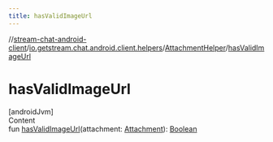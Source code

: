 ```yaml
---
title: hasValidImageUrl
---
```

//[stream-chat-android-client](../../../index.md)/[io.getstream.chat.android.client.helpers](../index.md)/[AttachmentHelper](index.md)/[hasValidImageUrl](hasValidImageUrl.md)



# hasValidImageUrl  
[androidJvm]  
Content  
fun [hasValidImageUrl](hasValidImageUrl.md)(attachment: [Attachment](../../io.getstream.chat.android.client.models/Attachment/index.md)): [Boolean](https://kotlinlang.org/api/latest/jvm/stdlib/kotlin/-boolean/index.html)  



